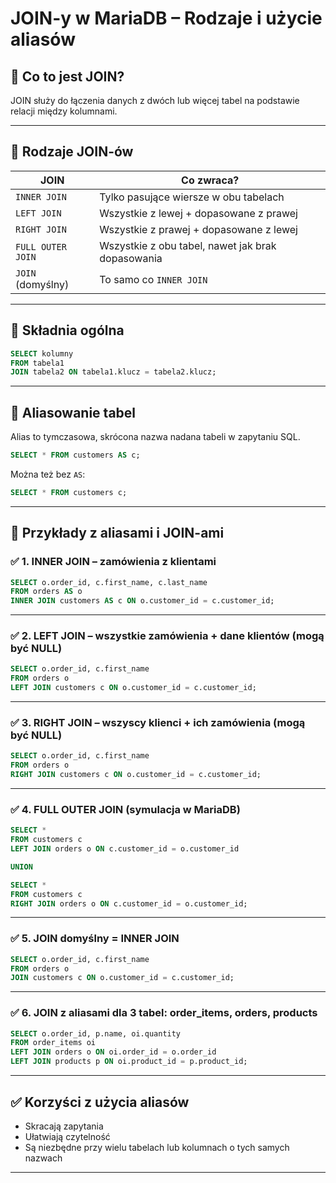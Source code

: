 
# JOIN-y w MariaDB – Rodzaje i użycie aliasów

## 🔹 Co to jest JOIN?

JOIN służy do łączenia danych z dwóch lub więcej tabel na podstawie relacji między kolumnami.

---

## 🔸 Rodzaje JOIN-ów

| JOIN            | Co zwraca? |
|-----------------|------------|
| `INNER JOIN`    | Tylko pasujące wiersze w obu tabelach |
| `LEFT JOIN`     | Wszystkie z lewej + dopasowane z prawej |
| `RIGHT JOIN`    | Wszystkie z prawej + dopasowane z lewej |
| `FULL OUTER JOIN` | Wszystkie z obu tabel, nawet jak brak dopasowania |
| `JOIN` (domyślny) | To samo co `INNER JOIN` |

---

## 🔹 Składnia ogólna

```sql
SELECT kolumny
FROM tabela1
JOIN tabela2 ON tabela1.klucz = tabela2.klucz;
```

---

## 🔹 Aliasowanie tabel

Alias to tymczasowa, skrócona nazwa nadana tabeli w zapytaniu SQL.

```sql
SELECT * FROM customers AS c;
```

Można też bez `AS`:

```sql
SELECT * FROM customers c;
```

---

## 🔸 Przykłady z aliasami i JOIN-ami

### ✅ 1. INNER JOIN – zamówienia z klientami

```sql
SELECT o.order_id, c.first_name, c.last_name
FROM orders AS o
INNER JOIN customers AS c ON o.customer_id = c.customer_id;
```

---

### ✅ 2. LEFT JOIN – wszystkie zamówienia + dane klientów (mogą być NULL)

```sql
SELECT o.order_id, c.first_name
FROM orders o
LEFT JOIN customers c ON o.customer_id = c.customer_id;
```

---

### ✅ 3. RIGHT JOIN – wszyscy klienci + ich zamówienia (mogą być NULL)

```sql
SELECT o.order_id, c.first_name
FROM orders o
RIGHT JOIN customers c ON o.customer_id = c.customer_id;
```

---

### ✅ 4. FULL OUTER JOIN (symulacja w MariaDB)

```sql
SELECT *
FROM customers c
LEFT JOIN orders o ON c.customer_id = o.customer_id

UNION

SELECT *
FROM customers c
RIGHT JOIN orders o ON c.customer_id = o.customer_id;
```

---

### ✅ 5. JOIN domyślny = INNER JOIN

```sql
SELECT o.order_id, c.first_name
FROM orders o
JOIN customers c ON o.customer_id = c.customer_id;
```

---

### ✅ 6. JOIN z aliasami dla 3 tabel: order_items, orders, products

```sql
SELECT o.order_id, p.name, oi.quantity
FROM order_items oi
LEFT JOIN orders o ON oi.order_id = o.order_id
LEFT JOIN products p ON oi.product_id = p.product_id;
```

---

## ✅ Korzyści z użycia aliasów

- Skracają zapytania
- Ułatwiają czytelność
- Są niezbędne przy wielu tabelach lub kolumnach o tych samych nazwach

---
